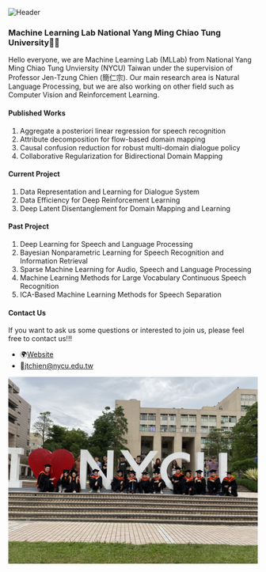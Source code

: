 ![Header](/header-image.png)
### Machine Learning Lab National Yang Ming Chiao Tung University🤖🤖

Hello everyone, we are Machine Learning Lab (MLLab) from National Yang Ming Chiao Tung Unviersity (NYCU) Taiwan under the supervision of Professor Jen-Tzung Chien (簡仁宗). Our main research area is Natural Language Processing, but we are also working on other field such as Computer Vision and Reinforcement Learning. 

#### Published Works
1. Aggregate a posteriori linear regression for speech recognition
2. Attribute decomposition for flow-based domain mapping
3. Causal confusion reduction for robust multi-domain dialogue policy
4. Collaborative Regularization for Bidirectional Domain Mapping


#### Current Project
1. Data Representation and Learning for Dialogue System
2. Data Efficiency for Deep Reinforcement Learning
3. Deep Latent Disentanglement for Domain Mapping and Learning

#### Past Project
1. Deep Learning for Speech and Language Processing
2. Bayesian Nonparametric Learning for Speech Recognition and Information Retrieval
3. Sparse Machine Learning for Audio, Speech and Language Processing
4. Machine Learning Methods for Large Vocabulary Continuous Speech Recognition
5. ICA-Based Machine Learning Methods for Speech Separation

#### Contact Us
If you want to ask us some questions or interested to join us, please feel free to contact us!!!

- 🌍[Website](https://chien.cm.nctu.edu.tw/) 
- 📩<jtchien@nycu.edu.tw>

<img src="/lab_pic1.jpg" width="750" align="center">
<!--
**NCTU-MLLab/NCTU-MLLab** is a ✨ _special_ ✨ repository because its `README.md` (this file) appears on your GitHub profile.

Here are some ideas to get you started:

- 🔭 I’m currently working on ...
- 🌱 I’m currently learning ...
- 👯 I’m looking to collaborate on ...
- 🤔 I’m looking for help with ...
- 💬 Ask me about ...
- 📫 How to reach me: ...
- 😄 Pronouns: ...
- ⚡ Fun fact: ...
-->
